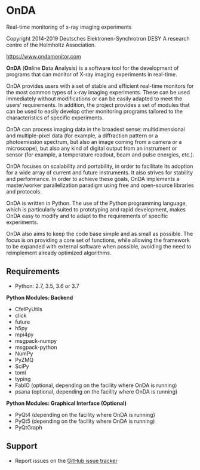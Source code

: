 OnDA
====

Real-time monitoring of x-ray imaging experiments

Copyright 2014-2019 Deutsches Elektronen-Synchrotron DESY
                    A research centre of the Helmholtz Association.

<https://www.ondamonitor.com>

**OnDA** (**On**line **D**ata **A**nalysis) is a software tool for the
development of programs that can monitor of X-ray imaging experiments in real-time.

OnDA provides users with a set of stable and efficient real-time monitors for the most
common types of x-ray imaging experiments. These can be used immediately without
modifications or can be easily adapted to meet the users’ requirements. In addition,
the project provides a set of modules that can be used to easily develop other
monitoring programs tailored to the characteristics of specific experiments.

OnDA can process imaging data in the broadest sense: multidimensional and
multiple-pixel data (for example, a diffraction pattern or a photoemission spectrum,
but also an image coming from a camera or a microscope), but also any kind of digital
output from an instrument or sensor (for example, a temperature readout, beam and
pulse energies, etc.).

OnDA focuses on scalability and portability, in order to facilitate its adoption for a
wide array of current and future instruments. It also strives for stability and
performance. In order to achieve these goals, OnDA implements a master/worker
parallelization paradigm using free and open-source libraries and protocols.

OnDA is written in Python. The use of the Python programming language, which is
particularly suited to prototyping and rapid development, makes OnDA easy to modify
and to adapt to the requirements of specific experiments.

OnDA also aims to keep the code base simple and as small as possible. The focus is on
providing a core set of functions, while allowing the framework to be expanded with
external software when possible, avoiding the need to reimplement already optimized
algorithms.

Requirements
------------

  * Python: 2.7, 3.5, 3.6 or 3.7

  **Python Modules: Backend**

  * CfelPyUtils
  * click
  * future
  * h5py
  * mpi4py
  * msgpack-numpy
  * msgpack-python
  * NumPy
  * PyZMQ
  * SciPy
  * toml
  * typing
  * FabIO (optional, depending on the facility where OnDA is running)
  * psana (optional, depending on the facility where OnDA is running)


  **Python Modules: Graphical Interface (Optional)**

  * PyQt4 (depending on the facility where OnDA is running)
  * PyQt5 (depending on the facility where OnDA is running)
  * PyQtGraph

Support
-------

  * Report issues on the [GitHub issue tracker](https://github.com/ondateam/onda/issues)
